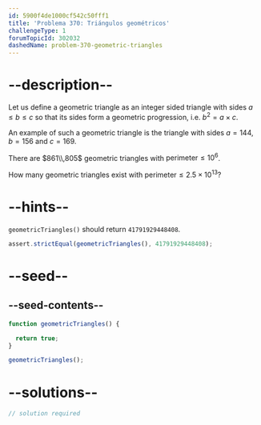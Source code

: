 ```yaml
---
id: 5900f4de1000cf542c50fff1
title: 'Problema 370: Triángulos geométricos'
challengeType: 1
forumTopicId: 302032
dashedName: problem-370-geometric-triangles
---
```


# --description--

Let us define a geometric triangle as an integer sided triangle with sides $a ≤ b ≤ c$ so that its sides form a geometric progression, i.e. $b^2 = a \times c$.

An example of such a geometric triangle is the triangle with sides $a = 144$, $b = 156$ and $c = 169$.

There are $861\\,805$ geometric triangles with $\text{perimeter} ≤ {10}^6$.

How many geometric triangles exist with $\text{perimeter} ≤ 2.5 \times {10}^{13}$?

# --hints--

`geometricTriangles()` should return `41791929448408`.

```js
assert.strictEqual(geometricTriangles(), 41791929448408);
```

# --seed--

## --seed-contents--

```js
function geometricTriangles() {

  return true;
}

geometricTriangles();
```

# --solutions--

```js
// solution required
```
